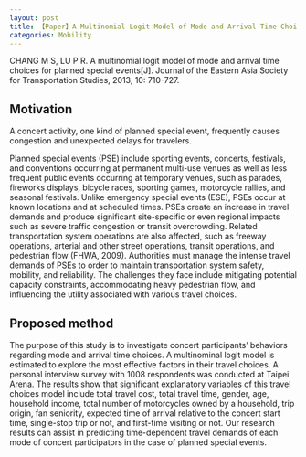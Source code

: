 ```yaml
---
layout: post
title: 【Paper】A Multinomial Logit Model of Mode and Arrival Time Choices for Planned Special Events
categories: Mobility
---
```


CHANG M S, LU P R. A multinomial logit model of mode and arrival time choices for planned special events[J]. Journal of the Eastern Asia Society for Transportation Studies, 2013, 10: 710-727.

## Motivation

A concert activity, one kind of planned special event, frequently causes congestion and unexpected delays for travelers.

Planned special events (PSE) include sporting events, concerts, festivals, and conventions occurring at permanent multi-use venues as well as less frequent public events occurring at temporary venues, such as parades, fireworks displays, bicycle races, sporting games, motorcycle rallies, and seasonal festivals. Unlike emergency special events (ESE), PSEs occur at known locations and at scheduled times. PSEs create an increase in travel demands and produce significant site-specific or even regional impacts such as severe traffic congestion or transit overcrowding. Related transportation system operations are also affected, such as freeway operations, arterial and other street operations, transit operations, and pedestrian flow (FHWA, 2009). Authorities must manage the intense travel demands of PSEs to order to maintain transportation system safety, mobility, and reliability. The challenges they face include mitigating potential capacity constraints, accommodating heavy pedestrian flow, and influencing the utility associated with various travel choices.

## Proposed method

The purpose of this study is to investigate concert participants’ behaviors regarding mode and arrival time choices. A multinominal logit model is estimated to explore the most effective factors in their travel choices. A personal interview survey with 1008 respondents was conducted at Taipei Arena. The results show that significant explanatory variables of this travel choices model include total travel cost, total travel time, gender, age, household income, total number of motorcycles owned by a household, trip origin, fan seniority, expected time of arrival relative to the concert start time, single-stop trip or not, and first-time visiting or not. Our research results can assist in predicting time-dependent travel demands of each mode of concert participators in the case of planned special events.
